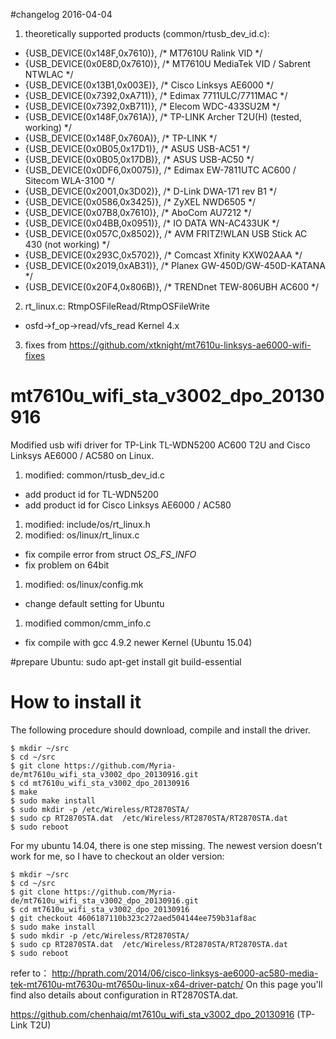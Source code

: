 #changelog 2016-04-04
1. theoretically supported products (common/rtusb_dev_id.c):
 * {USB_DEVICE(0x148F,0x7610)}, /* MT7610U Ralink VID */
 * {USB_DEVICE(0x0E8D,0x7610)}, /* MT7610U MediaTek VID / Sabrent NTWLAC */
 * {USB_DEVICE(0x13B1,0x003E)}, /* Cisco Linksys AE6000 */
 * {USB_DEVICE(0x7392,0xA711)}, /* Edimax 7711ULC/7711MAC */
 * {USB_DEVICE(0x7392,0xB711)}, /* Elecom WDC-433SU2M */
 * {USB_DEVICE(0x148F,0x761A)}, /* TP-LINK Archer T2U(H) (tested, working) */
 * {USB_DEVICE(0x148F,0x760A)}, /* TP-LINK */
 * {USB_DEVICE(0x0B05,0x17D1)}, /* ASUS USB-AC51 */
 * {USB_DEVICE(0x0B05,0x17DB)}, /* ASUS USB-AC50 */
 * {USB_DEVICE(0x0DF6,0x0075)}, /* Edimax EW-7811UTC AC600 / Sitecom WLA-3100 */
 * {USB_DEVICE(0x2001,0x3D02)}, /* D-Link DWA-171 rev B1 */
 * {USB_DEVICE(0x0586,0x3425)}, /* ZyXEL NWD6505 */
 * {USB_DEVICE(0x07B8,0x7610)}, /* AboCom AU7212 */
 * {USB_DEVICE(0x04BB,0x0951)}, /* IO DATA WN-AC433UK */
 * {USB_DEVICE(0x057C,0x8502)}, /* AVM FRITZ!WLAN USB Stick AC 430 (not working) */
 * {USB_DEVICE(0x293C,0x5702)}, /* Comcast Xfinity KXW02AAA */
 * {USB_DEVICE(0x2019,0xAB31)}, /* Planex GW-450D/GW-450D-KATANA */
 * {USB_DEVICE(0x20F4,0x806B)}, /* TRENDnet TEW-806UBH AC600 */
2. rt_linux.c: RtmpOSFileRead/RtmpOSFileWrite
 * osfd->f_op->read/vfs_read Kernel 4.x
3. fixes from https://github.com/xtknight/mt7610u-linksys-ae6000-wifi-fixes

# mt7610u_wifi_sta_v3002_dpo_20130916
Modified usb wifi driver for TP-Link TL-WDN5200 AC600 T2U and Cisco Linksys AE6000 / AC580 on Linux. 
1. modified:   common/rtusb_dev_id.c 
 * add product id for TL-WDN5200
 * add product id for Cisco Linksys AE6000 / AC580
1. modified:   include/os/rt_linux.h 
1. modified:   os/linux/rt_linux.c
 * fix compile error from struct _OS_FS_INFO_
 * fix problem on 64bit
1. modified:   os/linux/config.mk
 * change default setting for Ubuntu 
1. modified  common/cmm_info.c 
 * fix compile with gcc 4.9.2 newer Kernel (Ubuntu 15.04)

#prepare
Ubuntu: sudo apt-get install git build-essential

# How to install it

The following procedure should download, compile and install the driver.

```
$ mkdir ~/src
$ cd ~/src
$ git clone https://github.com/Myria-de/mt7610u_wifi_sta_v3002_dpo_20130916.git
$ cd mt7610u_wifi_sta_v3002_dpo_20130916
$ make
$ sudo make install
$ sudo mkdir -p /etc/Wireless/RT2870STA/
$ sudo cp RT2870STA.dat  /etc/Wireless/RT2870STA/RT2870STA.dat
$ sudo reboot
```

For my ubuntu 14.04, there is one step missing.  The newest version doesn't work for me, so I have to checkout an older version:

```
$ mkdir ~/src
$ cd ~/src
$ git clone https://github.com/Myria-de/mt7610u_wifi_sta_v3002_dpo_20130916.git
$ cd mt7610u_wifi_sta_v3002_dpo_20130916
$ git checkout 4606187110b323c272aed504144ee759b31af8ac
$ sudo make install
$ sudo mkdir -p /etc/Wireless/RT2870STA/
$ sudo cp RT2870STA.dat  /etc/Wireless/RT2870STA/RT2870STA.dat
$ sudo reboot
```

refer to：
http://hprath.com/2014/06/cisco-linksys-ae6000-ac580-media-tek-mt7610u-mt7630u-mt7650u-linux-x64-driver-patch/
On this page you'll find also details about configuration in RT2870STA.dat.

https://github.com/chenhaiq/mt7610u_wifi_sta_v3002_dpo_20130916 (TP-Link T2U)



